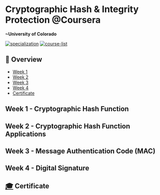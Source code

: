 # Cryptographic Hash & Integrity Protection @Coursera

__~University of Colorado__

[![specialization](https://img.shields.io/badge/specialization-Applied%20Cryptography-1f72ff.svg)](https://github.com/anishLearnsToCode/applied-cryptography)
[![course-list](https://img.shields.io/badge/also%20see-Coursera%20Courses-1f72ff.svg)](https://github.com/anishLearnsToCode/course-list#coursera)

## 📖 Overview
- [Week 1](#week-1---cryptographic-hash-function)
- [Week 2](#week-2---cryptographic-hash-function-applications)
- [Week 3](#week-3---message-authentication-code-mac)
- [Week 4](#week-4---digital-signature)
- [Certificate](#-certificate)

## Week 1 - Cryptographic Hash Function

## Week 2 - Cryptographic Hash Function Applications

## Week 3 - Message Authentication Code (MAC)

## Week 4 - Digital Signature

## [🎓]() Certificate
